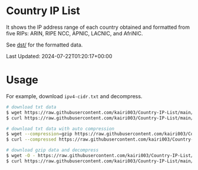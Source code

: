 # Country IP List

It shows the IP address range of each country obtained and formatted from five RIPs: ARIN, RIPE NCC, APNIC, LACNIC, and AfriNIC.

See [dst/](dst/) for the formatted data.

Last Updated: 2024-07-22T01:20:17+00:00


# Usage
For example, download `ipv4-cidr.txt` and decompress.

```sh
# download txt data
$ wget https://raw.githubusercontent.com/kairi003/Country-IP-List/main/dst/ipv4-cidr.txt
$ curl https://raw.githubusercontent.com/kairi003/Country-IP-List/main/dst/ipv4-cidr.txt > ipv4-cidr.txt

# download txt data with auto compression
$ wget --compression=gzip https://raw.githubusercontent.com/kairi003/Country-IP-List/main/dst/ipv4-cidr.txt
$ curl --compressed https://raw.githubusercontent.com/kairi003/Country-IP-List/main/dst/ipv4-cidr.txt > ipv4-cidr.txt

# download gzip data and decompress
$ wget -O - https://raw.githubusercontent.com/kairi003/Country-IP-List/main/dst/ipv4-cidr.txt.gz | gunzip > ipv4-cidr.txt
$ curl https://raw.githubusercontent.com/kairi003/Country-IP-List/main/dst/ipv4-cidr.txt.gz | gunzip > ipv4-cidr.txt
```
